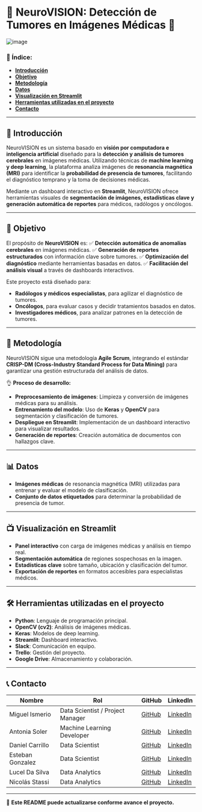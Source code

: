 # 🧠 NeuroVISION: Detección de Tumores en Imágenes Médicas 🏥

![image](https://github.com/No-Country-simulation/NeuroVISION/blob/main/img/Portada.jpg)

### 📝 Índice:

- [**Introducción**](#introducción)
- [**Objetivo**](#objetivo)
- [**Metodología**](#metodología)
- [**Datos**](#datos)
- [**Visualización en Streamlit**](#visualización-en-streamlit)
- [**Herramientas utilizadas en el proyecto**](#herramientas-utilizadas-en-el-proyecto)
- [**Contacto**](#contacto)

---

## 🏥 **Introducción**

NeuroVISION es un sistema basado en **visión por computadora e inteligencia artificial** diseñado para la **detección y análisis de tumores cerebrales** en imágenes médicas.
Utilizando técnicas de **machine learning y deep learning**, la plataforma analiza imágenes de **resonancia magnética (MRI)** para identificar la **probabilidad de presencia de tumores**, facilitando el diagnóstico temprano y la toma de decisiones médicas.

Mediante un dashboard interactivo en **Streamlit**, NeuroVISION ofrece herramientas visuales de **segmentación de imágenes, estadísticas clave y generación automática de reportes** para médicos, radólogos y oncólogos.

---

## 🎯 **Objetivo**

El propósito de **NeuroVISION** es:
✅ **Detección automática de anomalías cerebrales** en imágenes médicas.
✅ **Generación de reportes estructurados** con información clave sobre tumores.
✅ **Optimización del diagnóstico** mediante herramientas basadas en datos.
✅ **Facilitación del análisis visual** a través de dashboards interactivos.

Este proyecto está diseñado para:
- **Radólogos y médicos especialistas**, para agilizar el diagnóstico de tumores.
- **Oncólogos**, para evaluar casos y decidir tratamientos basados en datos.
- **Investigadores médicos**, para analizar patrones en la detección de tumores.

---

## 🔬 **Metodología**

NeuroVISION sigue una metodología **Agile Scrum**, integrando el estándar **CRISP-DM (Cross-Industry Standard Process for Data Mining)** para garantizar una gestión estructurada del análisis de datos.

👌 **Proceso de desarrollo:**
- **Preprocesamiento de imágenes**: Limpieza y conversión de imágenes médicas para su análisis.
- **Entrenamiento del modelo**: Uso de **Keras** y **OpenCV** para segmentación y clasificación de tumores.
- **Despliegue en Streamlit**: Implementación de un dashboard interactivo para visualizar resultados.
- **Generación de reportes**: Creación automática de documentos con hallazgos clave.

---

## 📊 **Datos**

- **Imágenes médicas** de resonancia magnética (MRI) utilizadas para entrenar y evaluar el modelo de clasificación.
- **Conjunto de datos etiquetados** para determinar la probabilidad de presencia de tumor.

---

## 📺 **Visualización en Streamlit**

- **Panel interactivo** con carga de imágenes médicas y análisis en tiempo real.
- **Segmentación automática** de regiones sospechosas en la imagen.
- **Estadísticas clave** sobre tamaño, ubicación y clasificación del tumor.
- **Exportación de reportes** en formatos accesibles para especialistas médicos.

---

## 🛠️ **Herramientas utilizadas en el proyecto**

- **Python**: Lenguaje de programación principal.
- **OpenCV (cv2)**: Análisis de imágenes médicas.
- **Keras**: Modelos de deep learning.
- **Streamlit**: Dashboard interactivo.
- **Slack**: Comunicación en equipo.
- **Trello**: Gestión del proyecto.
- **Google Drive**: Almacenamiento y colaboración.

---

## 📞 **Contacto**

| Nombre | Rol | GitHub | LinkedIn |
|--------|---------|--------|---------|
| Miguel Ismerio | Data Scientist / Project Manager | [GitHub](https://github.com/mikeismerio) | [LinkedIn](https://www.linkedin.com/in/miguel-ismerio/) |
| Antonia Soler | Machine Learning Developer | [GitHub](https://github.com/asoler2004) | [LinkedIn](https://www.linkedin.com/in/antonia-soler-7a2811230) |
| Daniel Carrillo | Data Scientist | [GitHub](https://github.com/Carrillo1992) | [LinkedIn](https://www.linkedin.com/in/daniel-carrillo-b04a862a2) |
| Esteban Gonzalez | Data Scientist | [GitHub](https://github.com/andresgvelasquez) | [LinkedIn](https://www.linkedin.com/in/andres946/) |
| Lucel Da Silva | Data Analytics | [GitHub](https://github.com/luceldasilva) | [LinkedIn](https://www.linkedin.com/in/luceldasilva/) |
| Nicolás Stassi | Data Analytics | [GitHub](https://github.com/nicostassi04) | [LinkedIn](https://www.linkedin.com/in/nicolás-stassi/) |

---

🚀 **Este README puede actualizarse conforme avance el proyecto.**
